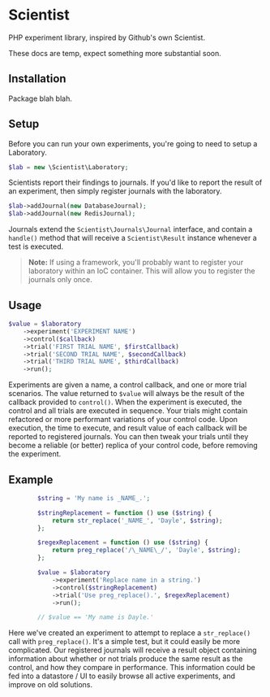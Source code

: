 # Scientist

PHP experiment library, inspired by Github's own Scientist.

These docs are temp, expect something more substantial soon.

## Installation

Package blah blah.

## Setup

Before you can run your own experiments, you're going to need to setup a Laboratory.

```php
$lab = new \Scientist\Laboratory;
```

Scientists report their findings to journals. If you'd like to report the result of an experiment, then simply register journals with the laboratory.

```php
$lab->addJournal(new DatabaseJournal);
$lab->addJournal(new RedisJournal);
```

Journals extend the `Scientist\Journals\Journal` interface, and contain a `handle()` method that will receive a `Scientist\Result` instance whenever a test is executed.

> **Note:** If using a framework, you'll probably want to register your laboratory within an IoC container. This will allow you to register the journals only once.

## Usage

```php
$value = $laboratory
    ->experiment('EXPERIMENT NAME')
    ->control($callback)
    ->trial('FIRST TRIAL NAME', $firstCallback)
    ->trial('SECOND TRIAL NAME', $secondCallback)
    ->trial('THIRD TRIAL NAME', $thirdCallback)
    ->run();
```

Experiments are given a name, a control callback, and one or more trial scenarios. The value returned to `$value` will always be the result of the callback provided to `control()`.
When the experiment is executed, the control and all trials are executed in sequence. Your trials might contain refactored or more performant variations of your control code. Upon execution, the time to execute, and result value of each callback will be reported to registered journals. You can then tweak your trials until they become a reliable (or better) replica of your control code, before removing the experiment.

## Example

```php
        $string = 'My name is _NAME_.';

        $stringReplacement = function () use ($string) {
            return str_replace('_NAME_', 'Dayle', $string);
        };

        $regexReplacement = function () use ($string) {
            return preg_replace('/\_NAME\_/', 'Dayle', $string);
        };

        $value = $laboratory
            ->experiment('Replace name in a string.')
            ->control($stringReplacement)
            ->trial('Use preg_replace().', $regexReplacement)
            ->run();

        // $value == 'My name is Dayle.'
```

Here we've created an experiment to attempt to replace a `str_replace()` call with `preg_replace()`. It's a simple test, but it could easily be more complicated. Our registered journals will receive a result object containing information about whether or not trials produce the same result as the control, and how they compare in performance. This information could be fed into a datastore / UI to easily browse all active experiments, and improve on old solutions.
